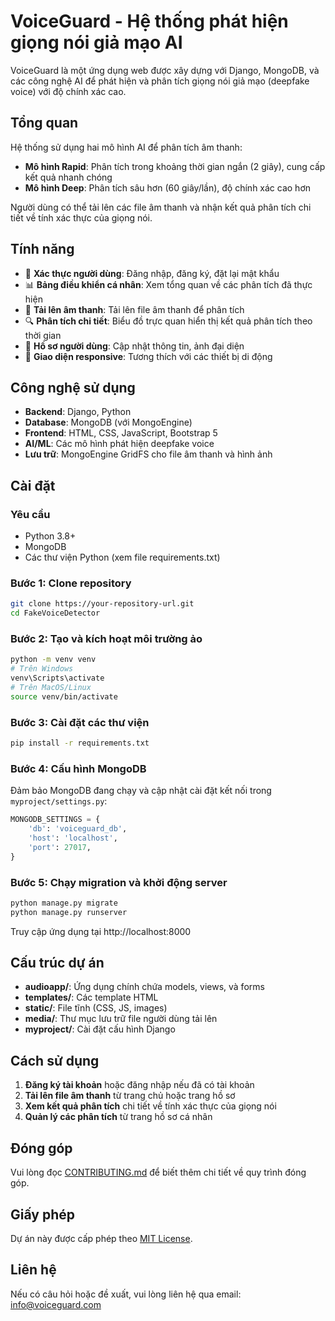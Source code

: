 # VoiceGuard - Hệ thống phát hiện giọng nói giả mạo AI

VoiceGuard là một ứng dụng web được xây dựng với Django, MongoDB, và các công nghệ AI để phát hiện và phân tích giọng nói giả mạo (deepfake voice) với độ chính xác cao.

## Tổng quan

Hệ thống sử dụng hai mô hình AI để phân tích âm thanh:
- **Mô hình Rapid**: Phân tích trong khoảng thời gian ngắn (2 giây), cung cấp kết quả nhanh chóng
- **Mô hình Deep**: Phân tích sâu hơn (60 giây/lần), độ chính xác cao hơn

Người dùng có thể tải lên các file âm thanh và nhận kết quả phân tích chi tiết về tính xác thực của giọng nói.

## Tính năng

- 🔐 **Xác thực người dùng**: Đăng nhập, đăng ký, đặt lại mật khẩu
- 📊 **Bảng điều khiển cá nhân**: Xem tổng quan về các phân tích đã thực hiện
- 🎵 **Tải lên âm thanh**: Tải lên file âm thanh để phân tích
- 🔍 **Phân tích chi tiết**: Biểu đồ trực quan hiển thị kết quả phân tích theo thời gian
- 👤 **Hồ sơ người dùng**: Cập nhật thông tin, ảnh đại diện
- 📱 **Giao diện responsive**: Tương thích với các thiết bị di động

## Công nghệ sử dụng

- **Backend**: Django, Python
- **Database**: MongoDB (với MongoEngine)
- **Frontend**: HTML, CSS, JavaScript, Bootstrap 5
- **AI/ML**: Các mô hình phát hiện deepfake voice
- **Lưu trữ**: MongoEngine GridFS cho file âm thanh và hình ảnh

## Cài đặt

### Yêu cầu

- Python 3.8+
- MongoDB
- Các thư viện Python (xem file requirements.txt)

### Bước 1: Clone repository

```bash
git clone https://your-repository-url.git
cd FakeVoiceDetector
```

### Bước 2: Tạo và kích hoạt môi trường ảo

```bash
python -m venv venv
# Trên Windows
venv\Scripts\activate
# Trên MacOS/Linux
source venv/bin/activate
```

### Bước 3: Cài đặt các thư viện

```bash
pip install -r requirements.txt
```

### Bước 4: Cấu hình MongoDB

Đảm bảo MongoDB đang chạy và cập nhật cài đặt kết nối trong `myproject/settings.py`:

```python
MONGODB_SETTINGS = {
    'db': 'voiceguard_db',
    'host': 'localhost',
    'port': 27017,
}
```

### Bước 5: Chạy migration và khởi động server

```bash
python manage.py migrate
python manage.py runserver
```

Truy cập ứng dụng tại http://localhost:8000

## Cấu trúc dự án

- **audioapp/**: Ứng dụng chính chứa models, views, và forms
- **templates/**: Các template HTML
- **static/**: File tĩnh (CSS, JS, images)
- **media/**: Thư mục lưu trữ file người dùng tải lên
- **myproject/**: Cài đặt cấu hình Django

## Cách sử dụng

1. **Đăng ký tài khoản** hoặc đăng nhập nếu đã có tài khoản
2. **Tải lên file âm thanh** từ trang chủ hoặc trang hồ sơ
3. **Xem kết quả phân tích** chi tiết về tính xác thực của giọng nói
4. **Quản lý các phân tích** từ trang hồ sơ cá nhân

## Đóng góp

Vui lòng đọc [CONTRIBUTING.md](CONTRIBUTING.md) để biết thêm chi tiết về quy trình đóng góp.

## Giấy phép

Dự án này được cấp phép theo [MIT License](LICENSE).

## Liên hệ

Nếu có câu hỏi hoặc đề xuất, vui lòng liên hệ qua email: info@voiceguard.com